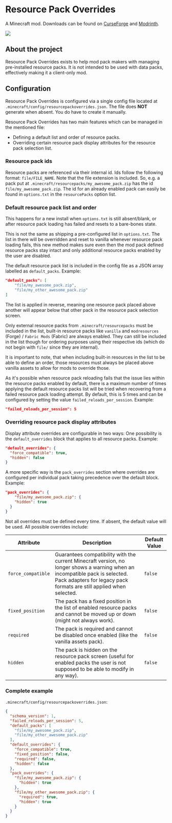 # Resource Pack Overrides

A Minecraft mod. Downloads can be found on [CurseForge](https://www.curseforge.com/members/fuzs_/projects) and [Modrinth](https://modrinth.com/user/Fuzs).

![](https://raw.githubusercontent.com/Fuzss/modresources/main/pages/data/resourcepackoverrides/banner.png)

## About the project
Resource Pack Overrides exists to help mod pack makers with managing pre-installed resource packs. It is not intended to be used with data packs, effectively making it a client-only mod.

## Configuration
Resource Pack Overrides is configured via a single config file located at `.minecraft/config/resourcepackoverrides.json`. The file does **NOT** generate when absent. You do have to create it manually.

Resource Pack Overrides has two main features which can be managed in the mentioned file: 
+ Defining a default list and order of resource packs.
+ Overriding certain resource pack display attributes for the resource pack selection list.

### Resource pack ids

Resource packs are referenced via their internal id. Ids follow the following format: `file/FILE_NAME`. Note that the file extension is included. So, e.g. a pack put at `.minecraft/resourcepacks/my_awesome_pack.zip` has the id `file/my_awesome_pack.zip`. The id for an already enabled pack can easily be found in `options.txt` in the `resourcePacks` option list. 

### Default resource pack list and order
This happens for a new install when `options.txt` is still absent/blank, or after resource pack loading has failed and resets to a bare-bones state.

This is not the same as shipping a pre-configured list in `options.txt`. The list in there will be overridden and reset to vanilla whenever resource pack loading fails, this new method makes sure even then the mod pack defined resource packs stay intact and only additional resource packs enabled by the user are disabled.

The default resource pack list is included in the config file as a JSON array labelled as `default_packs`. Example:

```json
"default_packs": [
    "file/my_awesome_pack.zip",
    "file/my_other_awesome_pack.zip"
]
```

The list is applied in reverse, meaning one resource pack placed above another will appear below that other pack in the resource pack selection screen. 

Only external resource packs from `.minecraft/resourcepacks` must be included in the list, built-in resource packs like `vanilla` and `modresources` (Forge) / `Fabric Mods` (Fabric) are always enabled. They can still be included in the list though for ordering purposes using their respective ids (which do not begin with `file/` since they are internal).

It is important to note, that when including built-in resources in the list to be able to define an order, those resources must always be placed above vanilla assets to allow for mods to override those.

As it's possible when resource pack reloading fails that the issue lies within the resource packs enabled by default, there is a maximum number of times applying the default resource packs list will be tried when recovering from a failed resource pack loading attempt. By default, this is 5 times and can be configured by setting the value `failed_reloads_per_session`. Example:

```json
"failed_reloads_per_session": 5
```

### Overriding resource pack display attributes
Display attribute overrides are configurable in two ways: One possibility is the `default_overrides` block that applies to all resource packs. Example: 
```json
"default_overrides": {
  "force_compatible": true,
  "hidden": false
}
```

A more specific way is the `pack_overrides` section where overrides are configured per individual pack taking precedence over the default block. Example:
```json
"pack_overrides": {
    "file/my_awesome_pack.zip": {
    "hidden": true
  }
}
```

Not all overrides must be defined every time. If absent, the default value will be used. All possible overrides include:

| Attribute          | Description                                                                                                                                                                                          | Default Value |
|--------------------|------------------------------------------------------------------------------------------------------------------------------------------------------------------------------------------------------|---------------|
| `force_compatible` | Guarantees compatibility with the current Minecraft version, no longer shows a warning when an incompatible pack is selected. Pack adapters for legacy pack formats are still applied when selected. | `false`       |
| `fixed_position`   | The pack has a fixed position in the list of enabled resource packs and cannot be moved up or down (might not always work).                                                                          | `false`       |
| `required`         | The pack is required and cannot be disabled once enabled (like the vanilla assets pack).                                                                                                             | `false`       |
| `hidden`           | The pack is hidden on the resource pack screen (useful for enabled packs the user is not supposed to be able to modify in any way).                                                                  | `false`       |

### Complete example
`.minecraft/config/resourcepackoverrides.json`:

```json
{
  "schema_version": 1,
  "failed_reloads_per_session": 5,
  "default_packs": [
    "file/my_awesome_pack.zip",
    "file/my_other_awesome_pack.zip"
  ],
  "default_overrides": {
    "force_compatible": true,
    "fixed_position": false,
    "required": false,
    "hidden": false
  },
  "pack_overrides": {
    "file/my_awesome_pack.zip": {
      "hidden": true
    },
    "file/my_other_awesome_pack.zip": {
      "required": true,
      "hidden": true
    }
  }
}
```
